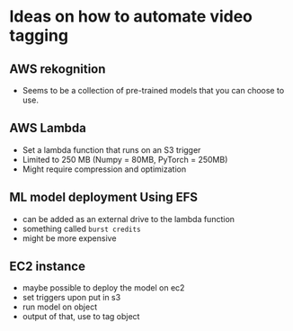 # Ideas on how to automate video tagging

## AWS rekognition

- Seems to be a collection of pre-trained models that you can choose to use.

## AWS Lambda

- Set a lambda function that runs on an S3 trigger
- Limited to 250 MB (Numpy = 80MB, PyTorch = 250MB)
- Might require compression and optimization

## ML model deployment Using EFS

- can be added as an external drive to the lambda function
- something called `burst credits`
- might be more expensive

## EC2 instance

- maybe possible to deploy the model on ec2
- set triggers upon put in s3
- run model on object
- output of that, use to tag object